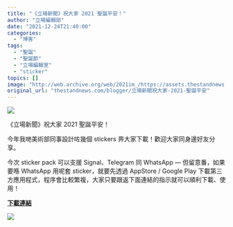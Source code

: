 ```yaml
---
title: "《立場新聞》祝大家 2021 聖誕平安！"
author: "立場編輯部"
date: "2021-12-24T21:40:00"
categories:
  - "博客"
tags:
  - "聖誕"
  - "聖誕節"
  - "立場編輯室"
  - "sticker"
topics: []
image: "http://web.archive.org/web/2021im_/https://assets.thestandnews.com/media/photos/8463530359809420698.png"
original_url: "thestandnews.com/blogger/立場新聞祝大家-2021-聖誕平安"
---
```

![](http://web.archive.org/web/2021im_/https://assets.thestandnews.com/media/photos/8463530359809420698.png)

《立場新聞》祝大家 2021 聖誕平安！

今年我哋美術部同事設計咗幾個 stickers 畀大家下載！歡迎大家同身邊好友分享。

今次 sticker pack 可以支援 Signal、Telegram 同 WhatsApp — 但留意番，如果要喺 WhatsApp 用呢套 sticker，就要先透過 AppStore / Google Play 下載第三方應用程式，程序會比較繁複，大家只要跟返下面連結的指示就可以順利下載、使用！

**[下載連結](http://web.archive.org/web/20211224144146/https://whatsticker.online/p/538512mebcu0o/HK/zh)**

**![](http://web.archive.org/web/2021im_/https://assets.thestandnews.com/media/photos/5831388482095862197.jpg)**